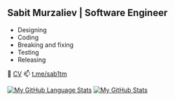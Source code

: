 ## Sabit Murzaliev | Software Engineer

- Designing
- Coding
- Breaking and fixing
- Testing
- Releasing

👀 [CV]([https://t.me/sab1tm](https://sab1tm.github.io))
📫 [t.me/sab1tm](https://t.me/sab1tm)


[![My GitHub Language Stats](https://github-readme-stats.vercel.app/api/top-langs/?username=sab1tm&langs_count=5&include_all_commits=true&show_icons=true&theme=transparent)]()
[![My GitHub Stats](https://github-readme-stats.vercel.app/api/?username=sab1tm&count_private=true&include_all_commits=true&show_icons=true&theme=transparent)]()
